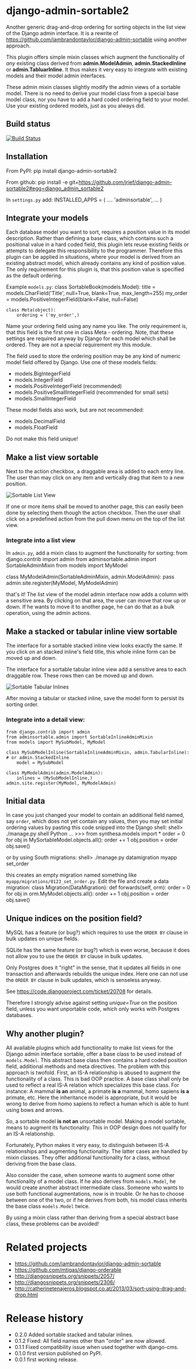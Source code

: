 django-admin-sortable2
======================

Another generic drag-and-drop ordering for sorting objects in the list view of the Django admin
interface. It is a rewrite of https://github.com/iambrandontaylor/django-admin-sortable
using another approach.

This plugin offers simple mixin classes which augment the functionality of *any* existing class
derived from **admin.ModelAdmin**, **admin.StackedInline** or **admin.TabluarInline**. It thus
makes it very easy to integrate with existing models and their model admin interfaces.

These admin mixin classes slightly modify the admin views of a sortable model. There is no need
to derive your model class from a special base model class, nor you have to add a hard coded
ordering field to your model. Use your existing ordered models, just as you always did.

Build status
------------
[![Build Status](https://travis-ci.org/jrief/django-admin-sortable2.png?branch=master)](https://travis-ci.org/jrief/django-admin-sortable2)

Installation
------------
From PyPI:
	pip install django-admin-sortable2

From github:
	pip install -e git+https://github.com/jrief/django-admin-sortable2#egg=django_admin_sortable2

In ``settings.py`` add:
	INSTALLED_APPS = (
	    ....
	    'adminsortable',
	    ...
 	)

Integrate your models
---------------------
Each database model you want to sort, requires a position value in its model description. Rather
than defining a base class, which contains such a positional value in a hard coded field, this
plugin lets reuse existing fields or attempts to delegate this responsibility to the programmer.
Therefore this plugin can be applied in situations, where your model is derived from an existing
abstract model, which already contains any kind of position value. The only requirement for this 
plugin is, that this position value is specified as the default ordering.

Example ``models.py``:
	class SortableBook(models.Model):
	    title = models.CharField('Title', null=True, blank=True, max_length=255)
	    my_order = models.PositiveIntegerField(blank=False, null=False)
	
	class Meta(object):
	    ordering = ('my_order',)

Name your ordering field using any name you like. The only requirement is, that this field is the
first one in class Meta - ordering. Note, that these settings are required anyway by Django for
each model which shall be ordered. They are not a special requirement my this module.

The field used to store the ordering position may be any kind of numeric model field offered by
Django. Use one of these models fields:
* models.BigIntegerField
* models.IntegerField
* models.PositiveIntegerField (recommended)
* models.PositiveSmallIntegerField (recommended for small sets)
* models.SmallIntegerField

These model fields also work, but are not recommended:
* models.DecimalField
* models.FloatField

Do not make this field unique!

Make a list view sortable
-------------------------
Next to the action checkbox, a draggable area is added to each entry line. The user than may click
on any item and vertically drag that item to a new position.

![Sortable List View](docs/list-view.png)

If one or more items shall be moved to another page, this can easily been done by selecting them
though the action checkbox. Then the user shall click on a predefined action from the pull down
menu on the top of the list view.

### Integrate into a list view
In ``admin.py``, add a mixin class to augment the functionality for sorting:
 from django.contrib import admin
 from adminsortable.admin import SortableAdminMixin
 from models import MyModel
 
 class MyModelAdmin(SortableAdminMixin, admin.ModelAdmin):
     pass
 admin.site.register(MyModel, MyModelAdmin)

that's it! The list view of the model admin interface now adds a column with a sensitive area. By
clicking on that area, the user can move that row up or down. If he wants to move it to another
page, he can do that as a bulk operation, using the admin actions.

Make a stacked or tabular inline view sortable
----------------------------------------------
The interface for a sortable stacked inline view looks exactly the same. If you click on an
stacked inline's field title, this whole inline form can be moved up and down.

The interface for a sortable tabular inline view add a sensitive area to each draggable row. These
rows then can be moved up and down.

![Sortable Tabular Inlines](docs/tabular-inline.png)

After moving a tabular or stacked inline, save the model form to persist its sorting order.

### Integrate into a detail view:
	from django.contrib import admin
	from adminsortable.admin import SortableInlineAdminMixin
	from models import MySubModel, MyModel
	
	class MySubModelInline(SortableInlineAdminMixin, admin.TabularInline):  # or admin.StackedInline
	    model = MySubModel
	
	class MyModelAdmin(admin.ModelAdmin):
	    inlines = (MySubModelInline,)
	admin.site.register(MyModel, MyModelAdmin)

Initial data
------------
In case you just changed your model to contain an additional field named, say ``order``, which does
not yet contain any values, then you may set initial ordering values by pasting this code snipped
into the Django shell:
	shell> ./manage.py shell
	Python ...
	>>>
	from synthesa.models import *
	order = 0
	for obj in MySortableModel.objects.all():
	    order += 1
	    obj.position = order
	    obj.save()

or by using South migrations:
	shell> ./manage.py datamigration myapp set_order

this creates an empty migration named something like ``myapp/migrations/0123_set_order.py``. Edit
the file and create a data migration:
	class Migration(DataMigration):
	    def forwards(self, orm):
	        order = 0
	        for obj in orm.MyModel.objects.all():
	            order += 1
	            obj.position = order
	            obj.save()

Unique indices on the position field?
-------------------------------------
MySQL has a feature (or bug?) which requires to use the ``ORDER BY`` clause in bulk updates on
unique fields.

SQLite has the same feature (or bug?) which is even worse, because it does not allow you to use the
``ORDER BY`` clause in bulk updates.

Only Postgres does it "right" in the sense, that it updates all fields in one transaction and
afterwards rebuilds the unique index. Here one can not use the ``ORDER BY`` clause in bulk updates,
which is senseless anyway.

See https://code.djangoproject.com/ticket/20708 for details.

Therefore I strongly advise against setting *unique=True* on the position field, unless you want
unportable code, which only works with Postgres databases.

Why another plugin?
-------------------
All available plugins which add functionality to make list views for the Django admin interface
sortable, offer a base class to be used instead of ``models.Model``. This abstract base class then
contains a hard coded position field, additional methods and meta directives. The problem with this
approach is twofold. First, an IS-A relationship is abused to augment the functionality of a class.
This is bad OOP practice. A base class shall only be used to reflect a real IS-A relation which
specializes this base class. For instance: A mammal **is an** animal, a primate **is a** mammal,
homo sapiens **is a** primate, etc. Here the inheritance model is appropriate, but it would be wrong
to derive from homo sapiens to reflect a human which is able to hunt using bows and arrows.

So, a sortable model **is not an** unsortable model. Making a model sortable, means to augment its
functionality. This in OOP design does not qualify for an IS-A relationship.

Fortunately, Python makes it very easy, to distinguish between IS-A relationships and augmenting
functionality. The latter cases are handled by mixin classes. They offer additional functionality
for a class, without deriving from the base class.

Also consider the case, when someone wants to augment some other functionality of a model class.
If he also derives from ``models.Model``, he would create another abstract intermediate class.
Someone who wants to use both functional augmentations, now is in trouble. Or he has to choose
between one of the two, or if he derives from both, his model class inherits the base class
``models.Model`` twice.

By using a mixin class rather than deriving from a special abstract base class, these problems
can be avoided!

Related projects
================
 * https://github.com/iambrandontaylor/django-admin-sortable
 * https://github.com/mtigas/django-orderable
 * http://djangosnippets.org/snippets/2057/
 * http://djangosnippets.org/snippets/2306/
 * http://catherinetenajeros.blogspot.co.at/2013/03/sort-using-drag-and-drop.html

Release history
===============
* 0.2.0 Added sortable stacked and tabular inlines.
* 0.1.2 Fixed: All field names other than "order" are now allowed.
* 0.1.1 Fixed compatibility issue when used together with django-cms.
* 0.1.0 first version published on PyPI.
* 0.0.1 first working release.
